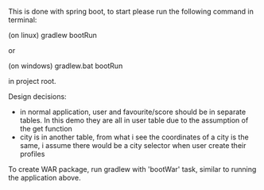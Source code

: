This is done with spring boot, to start please run the following command in terminal:

(on linux) gradlew bootRun 

or

(on windows) gradlew.bat bootRun

in project root.

Design decisions:
- in normal application, user and favourite/score should be in separate tables. In this demo they are all in user table due to the assumption of the get function
- city is in another table, from what i see the coordinates of a city is the same, i assume there would be a city selector when user create their profiles

To create WAR package, run gradlew with 'bootWar' task, similar to running the application above.
